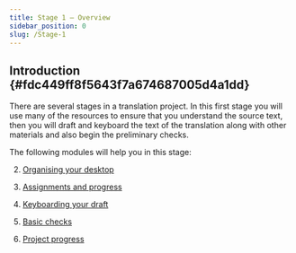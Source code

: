 ```yaml
---
title: Stage 1 – Overview
sidebar_position: 0
slug: /Stage-1
---
```




## **Introduction** {#fdc449ff8f5643f7a674687005d4a1dd}


There are several stages in a translation project. In this first stage you will use many of the resources to ensure that you understand the source text, then you will draft and keyboard the text of the translation along with other materials and also begin the preliminary checks.


The following modules will help you in this stage:


2. [Organising your desktop](/2.OD)  


3. [Assignments and progress](/3.PP1)  


4. [Keyboarding your draft](/4.KD)  


5. [Basic checks](/5.BC1)  


6. [Project progress](/6.PP2)

